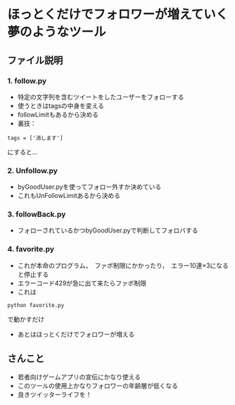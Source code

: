 # ほっとくだけでフォロワーが増えていく夢のようなツール
## ファイル説明
### 1. follow.py
- 特定の文字列を含むツイートをしたユーザーをフォローする
- 使うときはtagsの中身を変える
- followLimitもあるから決める
- 裏技：　

```
tags = ['消します']
```

にすると...
### 2. Unfollow.py
- byGoodUser.pyを使ってフォロー外すか決めている
- これもUnFollowLimitあるから決める

### 3. followBack.py
- フォローされているかつbyGoodUser.pyで判断してフォロバする

### 4. favorite.py
- これが本命のプログラム，　ファボ制限にかかったり，　エラー10連×3になると停止する
- エラーコード429が急に出て来たらファボ制限
- これは

```
python favorite.py
```
で動かすだけ
- あとはほっとくだけでフォロワーが増える



## さんこと
- 若者向けゲームアプリの宣伝にかなり使える
- このツールの使用上かなりフォロワーの年齢層が低くなる
- 良きツイッターライフを！
